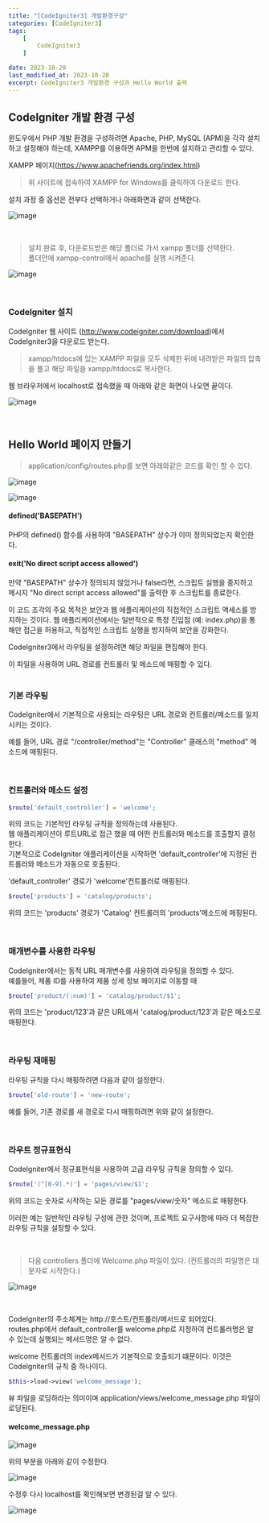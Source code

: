```yaml
---
title: "[CodeIgniter3] 개발환경구성"
categories: [CodeIgniter3]
tags:
    [
        CodeIgniter3
    ]

date: 2023-10-20
last_modified_at: 2023-10-20
excerpt: CodeIgniter3 개발환경 구성과 Hello World 출력
---
```


## CodeIgniter 개발 환경 구성

윈도우에서 PHP 개발 환경을 구성하려면 Apache, PHP, MySQL (APM)을 각각 설치하고 설정해야 하는데, XAMPP를 이용하면 APM을 한번에 설치하고 관리할 수 있다.  

XAMPP 페이지(https://www.apachefriends.org/index.html)  

> 위 사이트에 접속하여 XAMPP for Windows를 클릭하여 다운로드 한다.  

설치 과정 중 옵션은 전부다 선택하거나 아래화면과 같이 선택한다.  

![image](https://github.com/gjisoo/gjisoo.github.io/assets/103836040/70681dc5-ab6b-41b0-8ea7-27794ccab579)

<br/>

> 설치 완료 후, 다운로드받은 해당 폴더로 가서 xampp 폴더를 선택한다.  
> 폴더안에 xampp-control에서 apache를 실행 시켜준다.  

![image](https://github.com/gjisoo/gjisoo.github.io/assets/103836040/b067fd21-3f44-4e29-bdf0-48732ceabad4)

<br/>

### CodeIgniter 설치

CodeIgniter 웹 사이트 (http://www.codeigniter.com/download)에서 CodeIgniter3을 다운로드 받는다.  

> xampp/htdocs에 있는 XAMPP 파일을 모두 삭제한 뒤에 내려받은 파일의 압축을 풀고 해당 파일을 xampp/htdocs로 복사한다.  

웹 브라우저에서 localhost로 접속했을 때 아래와 같은 화면이 나오면 끝이다.  

![image](https://github.com/gjisoo/gjisoo.github.io/assets/103836040/d02d6913-c3d4-4298-b3b6-c2159f28ac61)

<br/>

## Hello World 페이지 만들기

> application/config/routes.php를 보면 아래와같은 코드를 확인 할 수 있다.  

![image](https://github.com/gjisoo/gjisoo.github.io/assets/103836040/d853b79b-6e25-4500-895a-a36f1c2e33f7)

![image](https://github.com/gjisoo/gjisoo.github.io/assets/103836040/e51a374b-4bbf-4b46-80d0-a4c03116fb66)

#### defined('BASEPATH')

PHP의 defined() 함수를 사용하여 "BASEPATH" 상수가 이미 정의되었는지 확인한다.

#### exit('No direct script access allowed')

만약 "BASEPATH" 상수가 정의되지 않았거나 false라면, 스크립트 실행을 중지하고 메시지 "No direct script access allowed"를 출력한 후 스크립트를 종료한다.  

이 코드 조각의 주요 목적은 보안과 웹 애플리케이션의 직접적인 스크립트 액세스를 방지하는 것이다. 웹 애플리케이션에서는 일반적으로 특정 진입점 (예: index.php)을 통해만 접근을 허용하고, 직접적인 스크립트 실행을 방지하여 보안을 강화한다.  

CodeIgniter3에서 라우팅을 설정하려면 해당 파일을 편집해야 한다.  

이 파일을 사용하여 URL 경로를 컨트롤러 및 메소드에 매핑할 수 있다.  
<br/>

### 기본 라우팅

CodeIgniter에서 기본적으로 사용되는 라우팅은 URL 경로와 컨트롤러/메소드를 일치시키는 것이다.   

예를 들어, URL 경로 "/controller/method"는 "Controller" 클래스의 "method" 메소드에 매핑된다.  

<br/>

### 컨트롤러와 메소드 설정

```php
$route['default_controller'] = 'welcome';
```

위의 코드는 기본적인 라우팅 규칙을 정의하는데 사용된다.  
웹 애플리케이션이 루트URL로 접근 했을 때 어떤 컨트롤러와 메소드를 호출할지 결정한다.  
기본적으로 CodeIgniter 애플리케이션을 시작하면 'default_controller'에 지정된 컨트롤러와 메소드가 자동으로 호출된다.  

'default_controller' 경로가 'welcome'컨트롤러로 매핑된다.

```php
$route['products'] = 'catalog/products';
```

위의 코드는 'products' 경로가 'Catalog' 컨트롤러의 'products'메소드에 매핑된다.

<br/>

### 매개변수를 사용한 라우팅

CodeIgniter에서는 동적 URL 매개변수를 사용하여 라우팅을 정의할 수 있다.  
예를들어, 제품 ID를 사용하여 제품 상세 정보 페이지로 이동할 때  

```php
$route['product/(:num)'] = 'catalog/product/$1';
```

위의 코드는 'product/123'과 같은 URL에서 'catalog/product/123'과 같은 메소드로 매핑한다.  

<br/>

### 라우팅 재매핑

라우팅 규칙을 다시 매핑하려면 다음과 같이 설정한다.

```php
$route['old-route'] = 'new-route';
```

예를 들어, 기존 경로를 새 경로로 다시 매핑하려면 위와 같이 설정한다.  

<br/>

### 라우트 정규표현식

CodeIgniter에서 정규표현식을 사용하여 고급 라우팅 규칙을 정의할 수 있다.  

```php
$route['(^[0-9].*)'] = 'pages/view/$1';
```

위의 코드는 숫자로 시작하는 모든 경로를 "pages/view/숫자" 메소드로 매핑한다.  

이러한 예는 일반적인 라우팅 구성에 관한 것이며, 프로젝트 요구사항에 따라 더 복잡한 라우팅 규칙을 설정할 수 있다.  

<br/>

> 다음 controllers 폴더에 Welcome.php 파일이 있다. (컨트롤러의 파일명은 대문자로 시작한다.)

![image](https://github.com/gjisoo/gjisoo.github.io/assets/103836040/ea8e3273-8963-479c-8614-7eec46d880f7)

<br/>

CodeIgniter의 주소체계는 http://호스트/컨트롤러/메서드로 되어있다.  
routes.php에서 default_controller를 welcome.php로 지정하여 컨트롤러명은 알 수 있는데 실행되는 메서드명은 알 수 없다.  

welcome 컨트롤러의 index메서드가 기본적으로 호출되기 떄문이다. 이것은 CodeIgniter의 규칙 중 하나이다.

```php
$this->load->view('welcome_message');
```

뷰 파일을 로딩하라는 의미이며 application/views/welcome_message.php 파일이 로딩된다.  

#### welcome_message.php

![image](https://github.com/gjisoo/gjisoo.github.io/assets/103836040/41196cd0-6679-4ed7-b165-9146f3467150)

위의 부분을 아래와 같이 수정한다.  

![image](https://github.com/gjisoo/gjisoo.github.io/assets/103836040/cd461df1-4f53-4ad3-a041-87726d0d0c1a)

수정후 다시 localhost를 확인해보면 변경된걸 알 수 있다.

![image](https://github.com/gjisoo/gjisoo.github.io/assets/103836040/902c7a14-e2f2-4112-9926-7026cd8d2a70)


